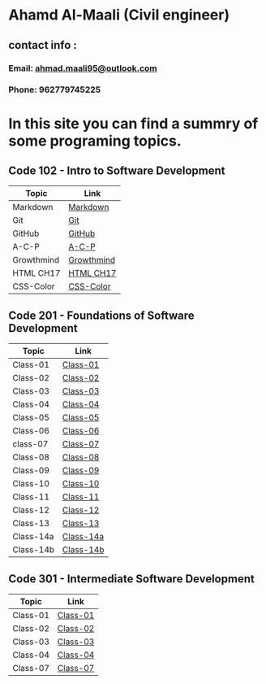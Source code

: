 # Ahamd Al-Maali (Civil engineer)
## contact info :
### Email: ahmad.maali95@outlook.com
### Phone: 962779745225

# In this site you can find a summry of some programing topics.

## Code 102 - Intro to Software Development

Topic     | Link
------    | ------
Markdown  | [Markdown](https://ahamdmaali.github.io/Reading-notes/Markdown)
Git       |  [Git](https://ahamdmaali.github.io/Reading-notes/git) 
GitHub    | [GitHub](https://ahamdmaali.github.io/Reading-notes/github)
A-C-P     | [A-C-P](https://ahamdmaali.github.io/Reading-notes/A-C-P)
Growthmind|[Growthmind](https://ahamdmaali.github.io/Reading-notes/Growthmind)
HTML CH17 |[HTML CH17](https://ahamdmaali.github.io/Reading-notes/html-css-ch17)
CSS-Color |[CSS-Color](https://ahamdmaali.github.io/Reading-notes/CSS-Color)

  
## Code 201 -  Foundations of Software Development

Topic     | Link
------    | ------
Class-01  | [Class-01](https://ahamdmaali.github.io/Reading-notes/code-201/class-01)
Class-02  | [Class-02](https://ahamdmaali.github.io/Reading-notes/code-201/class-02)
Class-03  | [Class-03](https://ahamdmaali.github.io/Reading-notes/code-201/class-03)   
Class-04  | [Class-04](https://ahamdmaali.github.io/Reading-notes/code-201/class-04)
Class-05  | [Class-05](https://ahamdmaali.github.io/Reading-notes/code-201/class-05)
Class-06  | [Class-06](https://ahamdmaali.github.io/Reading-notes/code-201/class-06)                                  
class-07  |[Class-07](https://ahamdmaali.github.io/Reading-notes/code-201/class-07)
Class-08  |[Class-08](https://ahamdmaali.github.io/Reading-notes/code-201/class-08)
Class-09  |[Class-09](https://ahamdmaali.github.io/Reading-notes/code-201/class-09)
Class-10  |[Class-10](https://ahamdmaali.github.io/Reading-notes/code-201/class-10)
Class-11  |[Class-11](https://ahamdmaali.github.io/Reading-notes/code-201/class-11)
Class-12  |[Class-12](https://ahamdmaali.github.io/Reading-notes/code-201/class-12)
Class-13  |[Class-13](https://ahamdmaali.github.io/Reading-notes/code-201/class-13)
Class-14a |[Class-14a](https://ahamdmaali.github.io/Reading-notes/code-201/class-14.2)
Class-14b |[Class-14b](https://ahamdmaali.github.io/Reading-notes/code-201/class-14.1)

## Code 301 - Intermediate Software Development

Topic     | Link
------    | ------
Class-01  |[Class-01](https://ahamdmaali.github.io/Reading-notes/code-301/code-301-01)
Class-02  |[Class-02](https://ahamdmaali.github.io/Reading-notes/code-301/code-301-02)
Class-03  |[Class-03](https://ahamdmaali.github.io/Reading-notes/code-301/code-301-03)
Class-04  |[Class-04](https://ahamdmaali.github.io/Reading-notes/code-301/code-301-04)
Class-07  |[Class-07](https://ahamdmaali.github.io/Reading-notes/code-301/code-301-07)